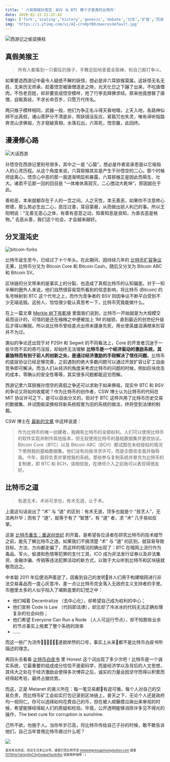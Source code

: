 ```yaml
---
title: ' 六耳猕猴孙悟空：BSV 与 BTC 哪个才是真的比特币'
date: 2020-02-15 21:22:42
tags: ['fork','scaling','history','genesis','debate','分叉','扩容','历史','创世纪']
img: 'https://i.ytimg.com/vi/AI-crnHpYB8/maxresdefault.jpg'
---
```


![](https://i.ytimg.com/vi/AI-crnHpYB8/maxresdefault.jpg "西游记之偷梁换柱")

## 真假美猴王

> 所有人都看到一只癫狂的猴子，手舞足蹈地拿着金箍棒，和自己厮打争斗。

如果要选西游记中最令人疑惑不解的妖怪，想必是非六耳猕猴莫属。这妖怪无名无姓，无来历无师承，趁着悟空被唐僧逐走之隙，光天化日之下蹦了出来，不吃唐僧肉，不伤老百姓，却非要变成悟空模样，抢了行李去拜佛求经。原来他竟想替了唐僧，自取真经，不求长命百岁，只愿万代传名。

两只猴子模样相同，武器一般，他们为争正名斗得天昏地暗，上天入地，各路神仙辨不出真假，诸山菩萨分不清是非，照妖镜没反应，紧箍咒也失灵，唯有谛听指路奔灵山求佛祖，方才窥破真相，水落石出，六耳死，悟空赢，此回终。

<!--more-->

## 漫漫修心路

![大话西游](https://pic4.zhimg.com/v2-646c576ef8578c7cfb2aa4f44b61e3d8_1200x500.jpg "大话西游")

孙悟空在西游记里别号很多，其中之一是 “心猿”，想必是作者吴承恩是以它喻指人的心灵历程。从这个角度来说，六耳猕猴其实是产生于孙悟空的二心。那个时候师徒离心，悟空心中恶的那一面逐渐明显和暴露，六耳猕猴正是因此而萌生、壮大。诸君不见那一回的回目是 “一体难休真寂灭，二心搅动大乾坤”，原因就在于此。

善和恶，本来就都存在于人的一念之间。人之天性，本无善恶，如果你不注意修心修德，那么势必生出二心，恶压过善，耳目蒙蔽，从而做出损人利己的事。所以王阳明说：“无善无恶心之体，有善有恶意之动，知善知恶是良知，为善去恶是格物。” 去恶从善，我们这个社会，才会越来越好。

## 分叉混沌史

![bitcoin-forks](https://d33wubrfki0l68.cloudfront.net/f79c675162fea26f2b8e3757708eb5c3b02c9d97/0aeb4/images/bitcoin-forks.png "比特币分叉")

比特币诞生至今，已经过了十个年头。在此期间，因持续几年的 [比特币扩容争议](http://www.bsvers.com/43.html "比特币扩容争议") 无果，比特币分叉为 Bitcoin Core 和 Bitcoin Cash，随后又分叉为 Bitcoin ABC 和 Bitcoin SV。

区块链的分叉带来的是事实上的分裂，也造成了真假比特币的认知偏差。对于一知半解的圈外人来说，他们自然很容易受所看到的信息影响，将比特币 (Bitcoin) 的名号映射到 BTC 这个代号之上，而作为竞争者的 BSV 则因争议不断平白受到不少无端诋毁。这些人，恰恰很少能认真思考一下，比特币究竟能做什么。

在上一篇文章 [Merkle 树下有乾坤](https://mp.weixin.qq.com/s/LSUQy-DpESp_yVpp88gR5w "Merkle 树下有乾坤") 里面我们说到，比特币一开始就是为大规模交易而设计的，可惜的是还在襁褓之中便被加上 1M 的枷锁，直到最近的创世纪升级后才得以解脱。所以说比特币曾经差点出师未捷身先死，用长使英雄泪满襟来形容并不为过。

类似的争论还出现于对 P2SH 和 Segwit 的不同看法上，Core 的开发者沉迷于一些华而不实的奇巧淫技，却始终无法理解 **比特币是一个经济驱动的激励系统，其最独特而有别于前人的创新之处，是通过经济激励的手段解决了信任问题**。比特币的底层协议已经足够完善，之前遇到的绝大多数问题可以通过开放扩容让矿工自由竞争即可解决。而当人们从经济的角度来考虑比特币的问题的时候，例如巨块攻击的成本，零确认的安全性等等，其实很多问题都能迎刃而解。

西游记里六耳猕猴孙悟空的真假之争还可以求助于如来佛祖，现实中 BTC 和 BSV 的争论又将如何收尾呢？作为比特币的创作者，CSW 博士认为比特币的代码在 MIT 协议许可之下，是可以自由分叉的，但对于 BTC 这样共用了比特币历史交易的数据集、并试图偷梁换柱将新系统假冒为旧的系统的做法，终将受到法律的制裁。

CSW 博士在 [最新的文章](https://mp.weixin.qq.com/s/OdKEaTF2YgJb36un_6TBMw "CSW: 分叉和假冒品") 中这样说道：

> 作为比特币的唯一创建者，我拥有比特币的全部权利。人们可以使用比特币的软件实现并制作其他版本，但无权使用比特币的基础数据集并更改协议。Bitcoin Core（BTC）以及 Bitcoin ABC（BCH）都试图在未经授权的情况下使用我的基础数据集。他们没有向我寻求许可，而是企图攻击我并侮辱我。今年，我将负责并掌控我的系统。那些参与复制系统并冒充为比特币的复制者，即 BTC 和 BCH，请相信我，在律师介入之前我可以表现得很友好。

## 比特币之道

> 有道无术，术尚可求也，有术无道，止于术。

上面这句话说出了 “术” 与 “道” 的区别：有术无道，顶多也就是个 “技艺人”，无法再升华；而有了 “道”，就等于有了 “智慧”，有 “道” 者，求 “术” 几乎易如反掌。

这是 [比特币重生：重返创世纪](https://metanet.press/ "比特币重生：重返创世纪") 的开篇，是希望各位读者在研究比特币的技术细节之前，能先了解比特币之道。如果我们不搞清楚 “术” 与 “道” 的区别，就容易导致目标、方法、方向都走偏了，而这样的情况的确出现了：BTC 在暗网上流行作为毒品、军火、偷渡和色情等犯罪的支付工具，ICO 成为非法发行证券以及非法集资、金融诈骗、传销等违法犯罪活动的新方式，以致于大众听到比特币和区块链就敬而远之。

中本聪 2011 年后便消声匿迹了，因看到自己的发明并人们用于构建暗网进行非法交易毒品而一度心灰意冷，差一点让比特币完全落入无政府主义支持者的手里。币圈里太多的人似乎陷入了竭斯底里的幻觉之中：

* 他们喊着 Decentralize （去中心化），却希望自己成为权利的中心；
* 他们宣称 Code Is Law （代码即法律），却忘却了冷冰冰的代码无法正确处理复杂的社会纠纷；
* 他们希望 Everyone Can Run a Node （人人可运行节点），却不知那些业余的节点事实上拖累了整个系统的效率
* ……

而这一些广为流传道貌岸然的口号，事实上从来都不是比特币白皮书所描述的理念。

再回头去看看 [比特币白皮书](https://nakamotoinstitute.org/bitcoin/ "Bitcoin: A Peer-to-Peer Electronic Cash System") 里 Honest 这个词出现了多少次吧！比特币是一个诚实系统，它最重要的组成成分恰恰不是密码学，而是经济学以及背后的人文思想，其伟大之处在于经济激励会使得多次博弈之后，诚实的力量会因坚守而得以积累而经得起考验，最终占据优势。

而这，正是 Metanet 的奥义所在：每一笔交易都有迹可循，每个人对自己的交易负责，而比特币矿工会如实打包记录到区块链上，普天之下，无论个人还是政府均一视同仁。你可以选择如何花费自己的币，但在被人顺藤摸瓜揪出来审视的时候，希望能够经得起人们的质疑和检验。毕竟，公开透明能够消除许多见不得光的操作，The best cure for corruption is sunshine.

己所不欲，勿施于人。当你年岁已高，将比特币传给自己子孙的时候，敢不敢告诉他们，自己当年曾用比特币做过什么呢？

![](https://imgkr.cn-bj.ufileos.com/be77d669-d9a8-46ed-b6b1-8f48692f3b9b.png)

<sub><sup>喜欢本文的话，欢迎关注本公众号，或者打赏比特币至 [metanetpress@moneybutton.com](bitcoin:metanetpress@moneybutton.com) 或者 [1GT6fnb7zbtzjy9pC3iyEwdpg11ax9nRst](bitcoin:1GT6fnb7zbtzjy9pC3iyEwdpg11ax9nRst) 请我喝杯咖啡：)</sup></sub>

